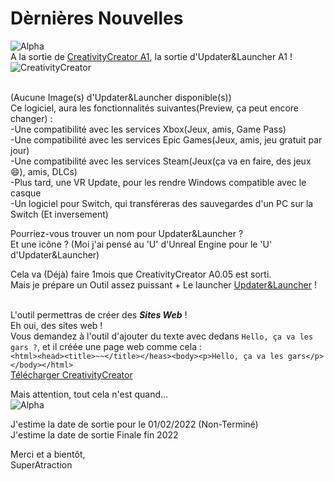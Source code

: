 # Dèrnières Nouvelles
![Alpha](https://user-images.githubusercontent.com/91375731/151583388-827ca3f4-0ada-486a-8ed6-a5f232923155.PNG)<br>
A la sortie de [CreativityCreator A1](https://github.com/SuperAtraction/CreativityCreator/discussions/12), la sortie d'Updater&Launcher A1 !
![CreativityCreator](https://user-images.githubusercontent.com/91375731/151582846-95096867-c3aa-4b4a-9c39-42542a4ccae1.png)<br><br>

 (Aucune Image(s) d'Updater&Launcher disponible(s))<br>
Ce logiciel, aura les fonctionnalités suivantes(Preview, ça peut encore changer) :<br>
-Une compatibilité avec les services Xbox(Jeux, amis, Game Pass)<br>
-Une compatibilité avec les services Epic Games(Jeux, amis, jeu gratuit par jour)<br>
-Une compatibilité avec les services Steam(Jeux(ça va en faire, des jeux 😄), amis, DLCs)<br>
-Plus tard, une VR Update, pour les rendre Windows compatible avec le casque<br>
-Un logiciel pour Switch, qui transféreras des sauvegardes d'un PC sur la Switch (Et inversement)<br>

Pourriez-vous trouver un nom pour Updater&Launcher ? <br>
Et une icône ? (Moi j'ai pensé au 'U' d'Unreal Engine pour le 'U' d'Updater&Launcher)<br>

Cela va (Déjà) faire 1mois que CreativityCreator A0.05 est sorti.<br>
Mais je prépare un Outil assez puissant + Le launcher [Updater&Launcher](https://github.com/SuperAtraction/Updater-Launcher/discussions/8) !<br><br>

L'outil permettras de créer des  _**Sites Web**_ !<br>
Eh oui, des sites web !<br>
Vous demandez à l'outil d'ajouter du texte avec dedans `Hello, ça va les gars ?`, et il créée une page web comme cela :<br> `<html><head><title>~~</title></heas><body><p>Hello, ça va les gars</p></body></html>` <br>
[Télécharger CreativityCreator](https://superatraction.github.io/CreativityCreator/Download)

Mais attention, tout cela n'est quand...<br>
![Alpha](https://user-images.githubusercontent.com/91375731/151594181-a5b305d3-a486-4e88-a4c0-c2503d46e3fd.PNG)

J'estime la date de sortie pour le 01/02/2022 (Non-Terminé)<br>
J'estime la date de sortie Finale fin 2022<br>

Merci et a bientôt,<br>
SuperAtraction

